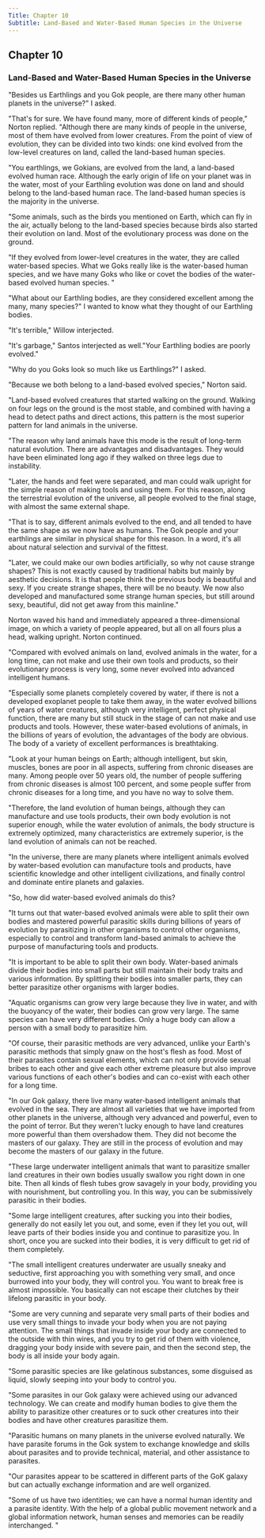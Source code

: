 ```yaml
---
Title: Chapter 10
Subtitle: Land-Based and Water-Based Human Species in the Universe
---
```

## Chapter 10
### Land-Based and Water-Based Human Species in the Universe

"Besides us Earthlings and you Gok people, are there many other human planets in the universe?" I asked.

"That's for sure. We have found many, more of different kinds of people," Norton replied. "Although there are many kinds of people in the universe, most of them have evolved from lower creatures. From the point of view of evolution, they can be divided into two kinds: one kind evolved from the low-level creatures on land, called the land-based human species.

"You earthlings, we Gokians, are evolved from the land, a land-based evolved human race. Although the early origin of life on your planet was in the water, most of your Earthling evolution was done on land and should belong to the land-based human race. The land-based human species is the majority in the universe.

"Some animals, such as the birds you mentioned on Earth, which can fly in the air, actually belong to the land-based species because birds also started their evolution on land. Most of the evolutionary process was done on the ground.

"If they evolved from lower-level creatures in the water, they are called water-based species. What we Goks really like is the water-based human species, and we have many Goks who like or covet the bodies of the water-based evolved human species. "

"What about our Earthling bodies, are they considered excellent among the many, many species?" I wanted to know what they thought of our Earthling bodies.

"It's terrible," Willow interjected.

"It's garbage," Santos interjected as well."Your Earthling bodies are poorly evolved."

"Why do you Goks look so much like us Earthlings?" I asked.

"Because we both belong to a land-based evolved species," Norton said.

"Land-based evolved creatures that started walking on the ground. Walking on four legs on the ground is the most stable, and combined with having a head to detect paths and direct actions, this pattern is the most superior pattern for land animals in the universe.

"The reason why land animals have this mode is the result of long-term natural evolution. There are advantages and disadvantages. They would have been eliminated long ago if they walked on three legs due to instability.

"Later, the hands and feet were separated, and man could walk upright for the simple reason of making tools and using them. For this reason, along the terrestrial evolution of the universe, all people evolved to the final stage, with almost the same external shape.

"That is to say, different animals evolved to the end, and all tended to have the same shape as we now have as humans. The Gok people and your earthlings are similar in physical shape for this reason. In a word, it's all about natural selection and survival of the fittest.

"Later, we could make our own bodies artificially, so why not cause strange shapes? This is not exactly caused by traditional habits but mainly by aesthetic decisions. It is that people think the previous body is beautiful and sexy. If you create strange shapes, there will be no beauty. We now also developed and manufactured some strange human species, but still around sexy, beautiful, did not get away from this mainline."

Norton waved his hand and immediately appeared a three-dimensional image, on which a variety of people appeared, but all on all fours plus a head, walking upright. Norton continued.

"Compared with evolved animals on land, evolved animals in the water, for a long time, can not make and use their own tools and products, so their evolutionary process is very long, some never evolved into advanced intelligent humans.

"Especially some planets completely covered by water, if there is not a developed exoplanet people to take them away, in the water evolved billions of years of water creatures, although very intelligent, perfect physical function, there are many but still stuck in the stage of can not make and use products and tools. However, these water-based evolutions of animals, in the billions of years of evolution, the advantages of the body are obvious. The body of a variety of excellent performances is breathtaking.

"Look at your human beings on Earth; although intelligent, but skin, muscles, bones are poor in all aspects, suffering from chronic diseases are many. Among people over 50 years old, the number of people suffering from chronic diseases is almost 100 percent, and some people suffer from chronic diseases for a long time, and you have no way to solve them.

"Therefore, the land evolution of human beings, although they can manufacture and use tools products, their own body evolution is not superior enough, while the water evolution of animals, the body structure is extremely optimized, many characteristics are extremely superior, is the land evolution of animals can not be reached.

"In the universe, there are many planets where intelligent animals evolved by water-based evolution can manufacture tools and products, have scientific knowledge and other intelligent civilizations, and finally control and dominate entire planets and galaxies.

"So, how did water-based evolved animals do this?

"It turns out that water-based evolved animals were able to split their own bodies and mastered powerful parasitic skills during billions of years of evolution by parasitizing in other organisms to control other organisms, especially to control and transform land-based animals to achieve the purpose of manufacturing tools and products.

"It is important to be able to split their own body. Water-based animals divide their bodies into small parts but still maintain their body traits and various information. By splitting their bodies into smaller parts, they can better parasitize other organisms with larger bodies.

"Aquatic organisms can grow very large because they live in water, and with the buoyancy of the water, their bodies can grow very large. The same species can have very different bodies. Only a huge body can allow a person with a small body to parasitize him.

"Of course, their parasitic methods are very advanced, unlike your Earth's parasitic methods that simply gnaw on the host's flesh as food. Most of their parasites contain sexual elements, which can not only provide sexual bribes to each other and give each other extreme pleasure but also improve various functions of each other's bodies and can co-exist with each other for a long time.

"In our Gok galaxy, there live many water-based intelligent animals that evolved in the sea. They are almost all varieties that we have imported from other planets in the universe, although very advanced and powerful, even to the point of terror. But they weren't lucky enough to have land creatures more powerful than them overshadow them. They did not become the masters of our galaxy. They are still in the process of evolution and may become the masters of our galaxy in the future.

"These large underwater intelligent animals that want to parasitize smaller land creatures in their own bodies usually swallow you right down in one bite. Then all kinds of flesh tubes grow savagely in your body, providing you with nourishment, but controlling you. In this way, you can be submissively parasitic in their bodies.

"Some large intelligent creatures, after sucking you into their bodies, generally do not easily let you out, and some, even if they let you out, will leave parts of their bodies inside you and continue to parasitize you. In short, once you are sucked into their bodies, it is very difficult to get rid of them completely.

"The small intelligent creatures underwater are usually sneaky and seductive, first approaching you with something very small, and once burrowed into your body, they will control you. You want to break free is almost impossible. You basically can not escape their clutches by their lifelong parasitic in your body.

"Some are very cunning and separate very small parts of their bodies and use very small things to invade your body when you are not paying attention. The small things that invade inside your body are connected to the outside with thin wires, and you try to get rid of them with violence, dragging your body inside with severe pain, and then the second step, the body is all inside your body again.

"Some parasitic species are like gelatinous substances, some disguised as liquid, slowly seeping into your body to control you.

"Some parasites in our Gok galaxy were achieved using our advanced technology. We can create and modify human bodies to give them the ability to parasitize other creatures or to suck other creatures into their bodies and have other creatures parasitize them.

"Parasitic humans on many planets in the universe evolved naturally. We have parasite forums in the Gok system to exchange knowledge and skills about parasites and to provide technical, material, and other assistance to parasites.

"Our parasites appear to be scattered in different parts of the GoK galaxy but can actually exchange information and are well organized.

"Some of us have two identities; we can have a normal human identity and a parasite identity. With the help of a global public movement network and a global information network, human senses and memories can be readily interchanged. "


